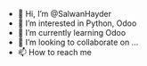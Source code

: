 - 👋 Hi, I’m @SalwanHayder
- 👀 I’m interested in Python, Odoo
- 🌱 I’m currently learning Odoo
- 💞️ I’m looking to collaborate on ...
- 📫 How to reach me 

<!---
SalwanHayder/SalwanHayder is a ✨ special ✨ repository because its `README.md` (this file) appears on your GitHub profile.
You can click the Preview link to take a look at your changes.
--->
